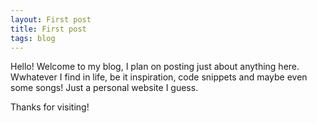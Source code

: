 ```yaml
---
layout: First post 
title: First post 
tags: blog
---
```


Hello! Welcome to my blog, I plan on posting just about anything here. Wwhatever I find in life,  be it inspiration, code snippets and maybe even some songs! Just a personal website I guess. 

Thanks for visiting! 


